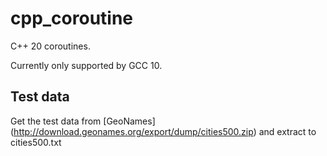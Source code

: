 # cpp_coroutine
 C++ 20 coroutines.

Currently only supported by GCC 10.


 ## Test data
 Get the test data from
 [GeoNames] (http://download.geonames.org/export/dump/cities500.zip)
 and extract to cities500.txt

